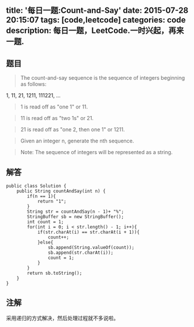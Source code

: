 title: '每日一题:Count-and-Say'
date: 2015-07-28 20:15:07
tags: [code,leetcode]
categories: code
description: 每日一题，LeetCode.一时兴起，再来一题.
---

## 题目
> The count-and-say sequence is the sequence of integers beginning as follows:
> 
1, 11, 21, 1211, 111221, ...

>1 is read off as "one 1" or 11.

>11 is read off as "two 1s" or 21.

>21 is read off as "one 2, then one 1" or 1211.

>Given an integer n, generate the nth sequence.

> Note: The sequence of integers will be represented as a string.

## 解答

```
public class Solution {
    public String countAndSay(int n) {
        if(n == 1){
            return "1";
        }
        String str = countAndSay(n - 1)+ "%";
        StringBuffer sb = new StringBuffer();
        int count = 1;
        for(int i = 0; i < str.length() - 1; i++){
            if(str.charAt(i) == str.charAt(i + 1)){
                count++;
            }else{
                sb.append(String.valueOf(count));
                sb.append(str.charAt(i));
                count = 1;
            }
        }
        return sb.toString();
    }
}

```

## 注解

采用递归的方式解决，然后处理过程就不多说啦。

